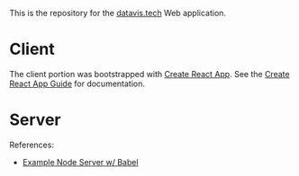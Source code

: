 This is the repository for the [datavis.tech](datavis.tech) Web application.

# Client

The client portion was bootstrapped with [Create React App](https://github.com/facebookincubator/create-react-app). See the [Create React App Guide](https://github.com/facebookincubator/create-react-app/blob/master/template/README.md) for documentation.

# Server

References:

 * [Example Node Server w/ Babel](https://github.com/babel/example-node-server)
